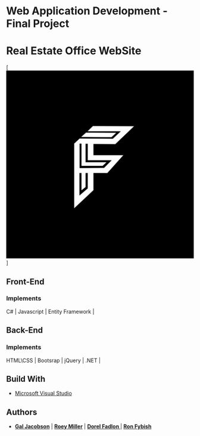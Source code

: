 # Web Application Development - Final Project
# Real Estate Office WebSite
[![Presentation Project](/UML/main.png)]

## Front-End
### Implements
C# | Javascript | Entity Framework |

## Back-End
### Implements
HTML\CSS | Bootsrap | jQuery | .NET |  


## Build With
* [Microsoft Visual Studio ](https://visualstudio.microsoft.com/) 

## Authors
* **[Gal Jacobson](https://www.linkedin.com/in/jacobsongal/)** | **[Roey Miller](https://www.linkedin.com/in/roey-miller-046b68199/)** | **[ Dorel Fadlon ](https://www.linkedin.com/in/dorel-fadlon/)** | **[ Ron Fybish](https://www.linkedin.com/in/ron-fybish/)** 
